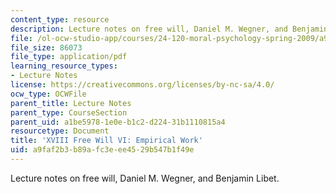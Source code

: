 ```yaml
---
content_type: resource
description: Lecture notes on free will, Daniel M. Wegner, and Benjamin Libet.
file: /ol-ocw-studio-app/courses/24-120-moral-psychology-spring-2009/a9faf2b3b89afc3eee4529b547b1f49e_MIT24_120s09_lec18.pdf
file_size: 86073
file_type: application/pdf
learning_resource_types:
- Lecture Notes
license: https://creativecommons.org/licenses/by-nc-sa/4.0/
ocw_type: OCWFile
parent_title: Lecture Notes
parent_type: CourseSection
parent_uid: a1be5978-1e0e-b1c2-d224-31b1110815a4
resourcetype: Document
title: 'XVIII Free Will VI: Empirical Work'
uid: a9faf2b3-b89a-fc3e-ee45-29b547b1f49e
---
```

Lecture notes on free will, Daniel M. Wegner, and Benjamin Libet.